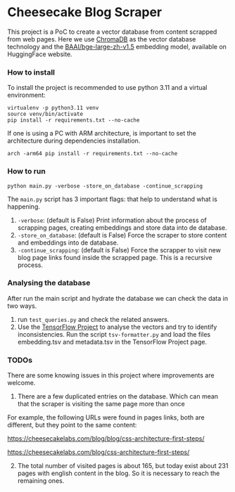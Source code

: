 # Cheesecake Blog Scraper

This project is a PoC to create a vector database from content scrapped from web pages. Here we
use [ChromaDB](https://docs.trychroma.com/) as the vector database technology and
the [BAAI/bge-large-zh-v1.5](https://huggingface.co/BAAI/bge-large-zh) embedding model, available on HuggingFace
website.

### How to install

To install the project is recommended to use python 3.11 and a virtual environment:

```shell
virtualenv -p python3.11 venv
source venv/bin/activate
pip install -r requirements.txt --no-cache 
```

If one is using a PC with ARM architecture, is important to set the architecture during dependencies installation.

```shell
arch -arm64 pip install -r requirements.txt --no-cache 
```

### How to run

`python main.py -verbose -store_on_database -continue_scrapping`

The `main.py` script has 3 important flags: that help to understand what is happening.

1. `-verbose`: (default is False) Print information about the process of scrapping pages, creating embeddings and store
   data into de database.
2. `-store_on_database`: (default is False) Force the scraper to store content and embeddings into de database.
3. `-continue_scrapping`: (default is False) Force the scrapper to visit new blog page links found inside the scrapped
   page. This is a recursive process.

### Analysing the database

After run the main script and hydrate the database we can check the data in two ways.

1. run `test_queries.py` and check the related answers.
2. Use the [TensorFlow Project](https://projector.tensorflow.org/) to analyse the vectors and try to identify
   inconsistencies. Run the script `tsv-formatter.py` and load the files embedding.tsv and metadata.tsv in the TensorFlow Project page. 

### TODOs

There are some knowing issues in this project where improvements are welcome.

1. There are a few duplicated entries on the database. Which can mean that the scraper is visiting the same page more
   than once

For example, the following URLs were found in pages links, both are different, but they point to the same content:

https://cheesecakelabs.com/blog/blog/css-architecture-first-steps/

https://cheesecakelabs.com/blog/css-architecture-first-steps/

2. The total number of visited pages is about 165, but today exist about 231 pages with english content in the blog. So
   it is necessary to reach the remaining ones.
